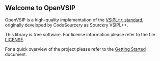 ## Welcome to OpenVSIP

OpenVSIP is a high-quality implementation of the 
[VSIPL++ standard](http://portals.omg.org/hpec/content/specifications), originally
developed by CodeSourcery as Sourcery VSIPL++.

This library is free software. For license information please refer to the file [LICENSE](LICENSE).

For a quick overview of the project please refer to the [Getting Started](doc/getting-started.md) document.